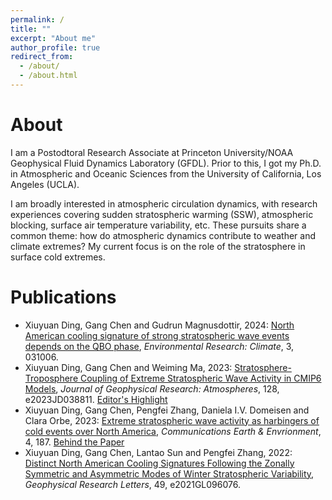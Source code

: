 ```yaml
---
permalink: /
title: ""
excerpt: "About me"
author_profile: true
redirect_from: 
  - /about/
  - /about.html
---
```


About
======
I am a Postodtoral Research Associate at Princeton University/NOAA Geophysical Fluid Dynamics Laboratory (GFDL). Prior to this, I got my Ph.D. in Atmospheric and Oceanic Sciences from the University of California, Los Angeles (UCLA). 

I am broadly interested in atmospheric circulation dynamics, with research experiences covering sudden stratospheric warming (SSW), atmospheric blocking, surface air temperature variability, etc. These pursuits share a common theme: how do atmospheric dynamics contribute to weather and climate extremes? My current focus is on the role of the stratosphere in surface cold extremes.

Publications
======
* Xiuyuan Ding, Gang Chen and Gudrun Magnusdottir, 2024: [North American cooling signature of strong stratospheric wave events depends on the QBO phase](https://doi.org/10.1088/2752-5295/ad53f6), _Environmental Research: Climate_, 3, 031006.
* Xiuyuan Ding, Gang Chen and Weiming Ma, 2023: [Stratosphere-Troposphere Coupling of Extreme Stratospheric Wave Activity in CMIP6 Models](https://doi.org/10.1029/2023JD038811), _Journal of Geophysical Research: Atmospheres_, 128, e2023JD038811. [Editor's Highlight](https://eos.org/editor-highlights/modeling-stratospheric-impacts-on-north-american-extreme-events)
* Xiuyuan Ding, Gang Chen, Pengfei Zhang, Daniela I.V. Domeisen and Clara Orbe, 2023: [Extreme stratospheric wave activity as harbingers of cold events over North America](https://doi.org/10.1038/s43247-023-00845-y), _Communications Earth & Envrionment_, 4, 187. [Behind the Paper](https://earthenvironmentcommunity.nature.com/posts/a-new-precursor-for-north-american-cold-spells)
* Xiuyuan Ding, Gang Chen, Lantao Sun and Pengfei Zhang, 2022: [Distinct North American Cooling Signatures Following the Zonally Symmetric and Asymmetric Modes of Winter Stratospheric Variability](https://doi.org/10.1029/2021GL096076), _Geophysical Research Letters_, 49, e2021GL096076.



